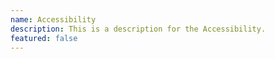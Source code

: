 ```yaml
---
name: Accessibility
description: This is a description for the Accessibility.
featured: false
---
```

